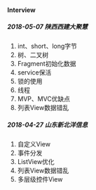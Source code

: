 #### Interview

##### 2018-05-07   陕西西建大聚慧

1. int、short、long字节
2. 树、二叉树
3. Fragment初始化数据
4. service保活
5. 锁的使用
6. 线程
7. MVP、MVC优缺点
8. 列表View数据错乱

##### 2018-04-27   山东新北洋信息

1. 自定义View
2. 事件分发
3. ListView优化
4. 列表View数据错乱
5. 多层级控件View